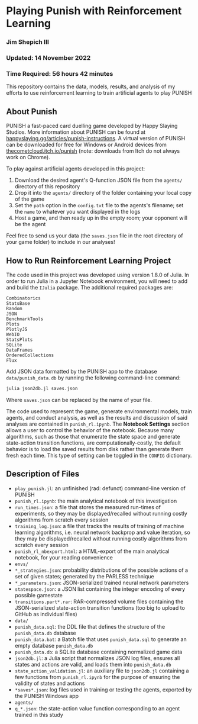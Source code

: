 # Playing Punish with Reinforcement Learning
### Jim Shepich III
### Updated: 14 November 2022
### Time Required: 56 hours 42 minutes

This repository contains the data, models, results, and analysis of my efforts to use reinforcement learning to train artificial agents to play PUNISH

## About Punish
PUNISH a fast-paced card duelling game developed by Happy Slaying Studios. More information about PUNISH can be found at [happyslaying.gg/articles/punish-instructions](https://happyslaying.gg/articles/punish-instructions). A virtual version of PUNISH can be downloaded for free for Windows or Android devices from [thecometcloud.itch.io/punish](https://thecometcloud.itch.io/punish) (note: downloads from Itch do not always work on Chrome).

To play against artificial agents developed in this project:

1. Download the desired agent's Q-function JSON file from the `agents/` directory of this repository
2. Drop it into the `agents/` directory of the folder containing your local copy of the game
3. Set the `path` option in the `config.txt` file to the agents's filename; set the `name` to whatever you want displayed in the logs
4. Host a game, and then ready up in the empty room; your opponent will be the agent

Feel free to send us your data (the `saves.json` file in the root directory of your game folder) to include in our analyses!

## How to Run Reinforcement Learning Project
The code used in this project was developed using version 1.8.0 of Julia. In order to run Julia in a Jupyter Notebook environment, you will need to add and build the `IJulia` package. The additional required packages are:

```
Combinatorics
StatsBase
Random
JSON
BenchmarkTools
Plots
PlotlyJS
WebIO
StatsPlots
SQLite
DataFrames
OrderedCollections
Flux
```

Add JSON data formatted by the PUNISH app to the database `data/punish_data.db` by running the following command-line command:

```cmd
julia json2db.jl saves.json
```

Where `saves.json` can be replaced by the name of your file.

The code used to represent the game, generate environmental models, train agents, and conduct analysis, as well as the results and discussion of said analyses are contained in `punish_rl.ipynb`. The **Notebook Settings** section allows a user to control the behavior of the notebook. Because many algorithms, such as those that enumerate the state space and generate state-action transition functions, are computationally-costly, the default behavior is to load the saved results from disk rather than generate them fresh each time. This type of setting can be toggled in the `CONFIG` dictionary.

## Description of Files
 -  `play_punish.jl`: an unfinished (rad: defunct) command-line version of PUNISH
 -  `punish_rl.ipynb`: the main analytical notebook of this investigation
 -  `run_times.json`: a file that stores the measured run-times of experiments, so they may be displayed/recalled without running costly algorithms from scratch every session
 -  `training_log.json`: a file that tracks the results of training of machine learning algorithms, i.e. neural network backprop and value iteration, so they may be displayed/recalled without running costly algorithms from scratch every session
 -  `punish_rl_nbexport.html`: a HTML-export of the main analytical notebook, for your reading convenience
 -  `envs/`
  - `*_strategies.json`: probability distributions of the possible actions of a set of given states; generated by the PARLESS technique
  - `*_parameters.json`: JSON-serialized trained neural network parameters
  - `statespace.json`: a JSON list containing the integer encoding of every possible gamestate
  - `transitions.part*.rar`: RAR-compressed volume files containing the JSON-serialized state-action transition functions (too big to upload to GitHub as individual files)
- `data/`
 - `punish_data.sql`: the DDL file that defines the structure of the `punish_data.db` database
 - `punish_data.bat`: a Batch file that uses `punish_data.sql` to generate an empty database `punish_data.db`
 - `punish_data.db`: a SQLite database containing normalized game data
 - `json2db.jl`: a Julia script that normalizes JSON log files, ensures all states and actions are valid, and loads them into `punish_data.db`
 - `state_action_validation.jl`: an auxiliary file to `json2db.jl` containing a few functions from `punish_rl.ipynb` for the purpose of ensuring the validity of states and actions
 - `*saves*.json`: log files used in training or testing the agents, exported by the PUNISH Windows app
- `agents/`
 - `q_*.json`: the state-action value function corresponding to an agent trained in this study  
